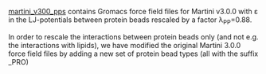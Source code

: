 [martini_v300_pps](https://github.com/KULL-Centre/_2023_Thomasen_Martini/tree/main/force_field/martini_v300_pps) contains Gromacs force field files for Martini v3.0.0 with ε in the LJ-potentials between protein beads rescaled by a factor λ<sub>PP</sub>=0.88.

In order to rescale the interactions between protein beads only (and not e.g. the interactions with lipids), we have modified the original Martini 3.0.0 force field files by adding a new set of protein bead types (all with the suffix _PRO)
